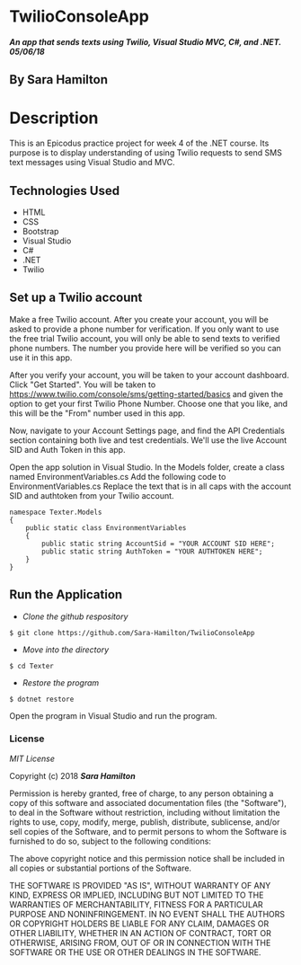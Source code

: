 # TwilioConsoleApp

##### An app that sends texts using Twilio, Visual Studio MVC, C#, and .NET.  05/06/18

## By Sara Hamilton

# Description
This is an Epicodus practice project for week 4 of the .NET course.  Its purpose is to display understanding of using Twilio requests to send SMS text messages using Visual Studio and MVC.  


## Technologies Used
* HTML
* CSS
* Bootstrap
* Visual Studio
* C#
* .NET
* Twilio

## Set up a Twilio account
Make a free Twilio account. After you create your account, you will be asked to provide a phone number for verification. If you only want to use the free trial Twilio account, you will only be able to send texts to verified phone numbers. The number you provide here will be verified so you can use it in this app.

After you verify your account, you will be taken to your account dashboard. Click "Get Started". You will be taken to https://www.twilio.com/console/sms/getting-started/basics and given the option to get your first Twilio Phone Number. Choose one that you like, and this will be the "From" number used in this app.

Now, navigate to your Account Settings page, and find the API Credentials section containing both live and test credentials. We'll use the live Account SID and Auth Token in this app. 

Open the app solution in Visual Studio.  In the Models folder, create a class named EnvironmentVariables.cs  Add the following code to EnvironmentVariables.cs  Replace the text that is in all caps with the account SID and authtoken from your Twilio account.  

```
namespace Texter.Models
{
    public static class EnvironmentVariables
    {
        public static string AccountSid = "YOUR ACCOUNT SID HERE";
        public static string AuthToken = "YOUR AUTHTOKEN HERE";
    }
}
```

## Run the Application  

  * _Clone the github respository_
  ```
  $ git clone https://github.com/Sara-Hamilton/TwilioConsoleApp
  ```
* _Move into the directory_
```
$ cd Texter
```
*  _Restore the program_

 ```
 $ dotnet restore
 ```
Open the program in Visual Studio and run the program.

### License

*MIT License*

Copyright (c) 2018 **_Sara Hamilton_**

Permission is hereby granted, free of charge, to any person obtaining a copy
of this software and associated documentation files (the "Software"), to deal
in the Software without restriction, including without limitation the rights
to use, copy, modify, merge, publish, distribute, sublicense, and/or sell
copies of the Software, and to permit persons to whom the Software is
furnished to do so, subject to the following conditions:

The above copyright notice and this permission notice shall be included in all
copies or substantial portions of the Software.

THE SOFTWARE IS PROVIDED "AS IS", WITHOUT WARRANTY OF ANY KIND, EXPRESS OR
IMPLIED, INCLUDING BUT NOT LIMITED TO THE WARRANTIES OF MERCHANTABILITY,
FITNESS FOR A PARTICULAR PURPOSE AND NONINFRINGEMENT. IN NO EVENT SHALL THE
AUTHORS OR COPYRIGHT HOLDERS BE LIABLE FOR ANY CLAIM, DAMAGES OR OTHER
LIABILITY, WHETHER IN AN ACTION OF CONTRACT, TORT OR OTHERWISE, ARISING FROM,
OUT OF OR IN CONNECTION WITH THE SOFTWARE OR THE USE OR OTHER DEALINGS IN THE
SOFTWARE.
